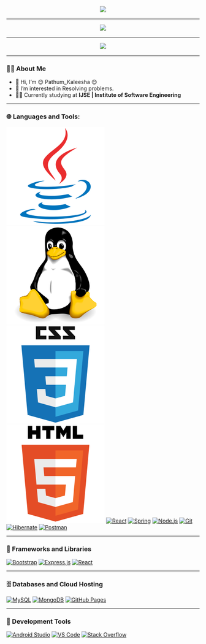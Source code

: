 <p align="center">
  <a href="https://github.com/Pathum456/Pathum456">
    <img src="https://readme-typing-svg.herokuapp.com/?lines=Full-stack%20web%20and%20app%20developer;Experienced%20UI%2FUX%20Designer;2%2B%20years%20of%20coding%20experience;Always%20learning%20new%20things&font=Fira%20Code&center=true&width=440&height=45&color=f75c7e&vCenter=true&size=22&pause=1000">
  </a>
</p>

---

<p align="center">
  <a href="https://github.com/Pathum456">
    <img src="https://github-readme-stats.vercel.app/api?username=Pathum456&show_icons=true&theme=radical&count_private=true">
  </a>
</p>

---

<p align="center">
  <a href="https://github.com/Pathum456/github-readme-stats">
    <img src="https://github-readme-stats.vercel.app/api/top-langs/?username=Pathum456&layout=compact&theme=cobalt">
  </a>
</p>

---

### 🧑‍💻 About Me
- 👋 Hi, I’m 😊 Pathum_Kaleesha 😊
- 👀 I’m interested in Resolving problems.
- 👨‍🎓 Currently studying at **IJSE | Institute of Software Engineering**

---

### 🌐 Languages and Tools:
[![Java](https://raw.githubusercontent.com/devicons/devicon/master/icons/java/java-original.svg)](https://www.java.com)
[![Linux](https://raw.githubusercontent.com/devicons/devicon/master/icons/linux/linux-original.svg)](https://www.linux.org/)
[![CSS3](https://raw.githubusercontent.com/devicons/devicon/master/icons/css3/css3-original-wordmark.svg)](https://www.w3schools.com/css/)
[![HTML5](https://raw.githubusercontent.com/devicons/devicon/master/icons/html5/html5-original-wordmark.svg)](https://www.w3.org/html/)
[![React](https://www.vectorlogo.zone/logos/reactjs/reactjs-icon.svg)](https://reactjs.com/)
[![Spring](https://www.vectorlogo.zone/logos/springio/springio-icon.svg)](https://springio.com/)
[![Node.js](https://www.vectorlogo.zone/logos/nodejs/nodejs-horizontal.svg)](https://nodejs.com/)
[![Git](https://www.vectorlogo.zone/logos/git-scm/git-scm-icon.svg)](https://git-scm.com/)
[![Hibernate](https://www.vectorlogo.zone/logos/hibernate/hibernate-icon.svg)](https://hibernate.com/)
[![Postman](https://www.vectorlogo.zone/logos/getpostman/getpostman-icon.svg)](https://postman.com)

---

### 🧰 Frameworks and Libraries
[![Bootstrap](https://img.shields.io/badge/Bootstrap-7952B3.svg?logo=bootstrap&logoColor=white)](#)
[![Express.js](https://img.shields.io/badge/Express.js-404d59.svg?logo=express&logoColor=white)](#)
[![React](https://img.shields.io/badge/React-20232a.svg?logo=react&logoColor=%2361DAFB)](#)

---

### 🗄️ Databases and Cloud Hosting
[![MySQL](https://img.shields.io/badge/MySQL-00f.svg?logo=mysql&logoColor=white)](#)
[![MongoDB](https://img.shields.io/badge/MongoDB-4ea94b.svg?logo=mongodb&logoColor=white)](#)
[![GitHub Pages](https://img.shields.io/badge/GitHub%20Pages-327FC7.svg?logo=github&logoColor=white)](#)

---

### 📱 Development Tools
[![Android Studio](https://img.shields.io/badge/Android%20Studio-008678.svg?logo=android-studio&logoColor=white)](#)
[![VS Code](https://img.shields.io/badge/VS%20Code-0078d7.svg?logo=visual-studio-code&logoColor=white)](#)
[![Stack Overflow](https://img.shields.io/badge/-Stack%20Overflow-FE7A16?logo=stack-overflow&logoColor=white)](#)




  
